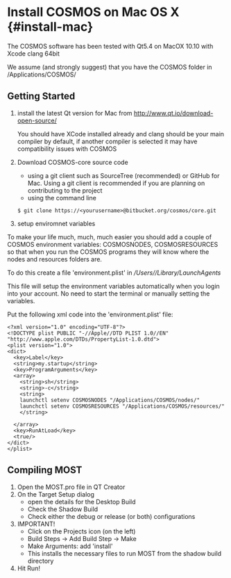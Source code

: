 Install COSMOS on Mac OS X {#install-mac}
==========================

The COSMOS software has been tested with Qt5.4 on MacOX 10.10 
with Xcode clang 64bit

We assume (and strongly suggest) that you have the COSMOS folder in 
/Applications/COSMOS/

Getting Started
--------------
1. install the latest Qt version for Mac from 
	http://www.qt.io/download-open-source/

	You should have XCode installed already and clang should 
	be your main compiler by default, if another compiler
	is selected it may have compatibility issues with COSMOS

2. Download COSMOS-core source code
	- using a git client such as SourceTree (recommended) or GitHub for Mac. Using a git client is recommended if you are planning on contributing to the project
	- using the command line
	```
	$ git clone https://<yourusername>@bitbucket.org/cosmos/core.git
	```
3. setup enviromnet variables

To make your life much, much, much easier you should add a couple of
COSMOS environment variables: COSMOSNODES, COSMOSRESOURCES so that when you run the COSMOS programs they will know where the nodes and resources folders are.

To do this create a file 'environment.plist' in */Users/<user>/Library/LaunchAgents*

This file will setup the environment variables automatically when 
you login into your account. No need to start the terminal or 
manually setting the variables.

Put the following xml code into the 'environment.plist' file:

```
<?xml version="1.0" encoding="UTF-8"?>
<!DOCTYPE plist PUBLIC "-//Apple//DTD PLIST 1.0//EN" "http://www.apple.com/DTDs/PropertyList-1.0.dtd">
<plist version="1.0">
<dict>
  <key>Label</key>
  <string>my.startup</string>
  <key>ProgramArguments</key>
  <array>
    <string>sh</string>
    <string>-c</string>
    <string>
    launchctl setenv COSMOSNODES "/Applications/COSMOS/nodes/"
    launchctl setenv COSMOSRESOURCES "/Applications/COSMOS/resources/"
    </string>

  </array>
  <key>RunAtLoad</key>
  <true/>
</dict>
</plist>
```



Compiling MOST
--------------
1. Open the MOST.pro file in QT Creator
2. On the Target Setup dialog
	- open the details for the Desktop Build
	- Check the Shadow Build
	- Check either the debug or release (or both) configurations
3. IMPORTANT! 
	- Click on the Projects icon (on the left)
	- Build Steps -> Add Build Step -> Make
	- Make Arguments: add 'install'
	- This installs the necessary files to run MOST from the shadow build directory
4. Hit Run!